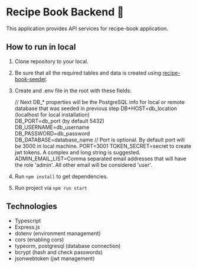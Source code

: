 # Recipe Book Backend :minidisc:

This application provides API services for recipe-book application.

## How to run in local

1. Clone repository to your local.
   <br/>

2. Be sure that all the required tables and data is created using [recipe-book-seeder](https://github.com/muratayik/recipe-book-seeder/).
   <br/>

3. Create and .env file in the root with these fields:
   <br/>

   // Next DB\_* properties will be the PostgreSQL info for local or remote database that was seeded in previous step
   DB*HOST=db_location (localhost for local installation)  
   DB_PORT=db_port (by default 5432)  
   DB_USERNAME=db_username  
   DB_PASSWORD=db_password  
   DB_DATABASE=database_name
   // Port is optional. By default port will be 3000 in local machine.
   PORT=3001
   TOKEN_SECRET=secret to create jwt tokens. A complex and long string is suggested.
   ADMIN_EMAIL_LIST=Comma separated email addresses that will have the role 'admin'. All other email will be considered 'user'.
   <br/>

4. Run `npm install` to get dependencies.
   <br/>

5. Run project via `npm run start`
   <br/>

## Technologies

- Typescript
- Express.js
- dotenv (environment management)
- cors (enabling cors)
- typeorm, postgresql (database connection)
- bcrypt (hash and check passwords)
- jsonwebtoken (jwt management)
